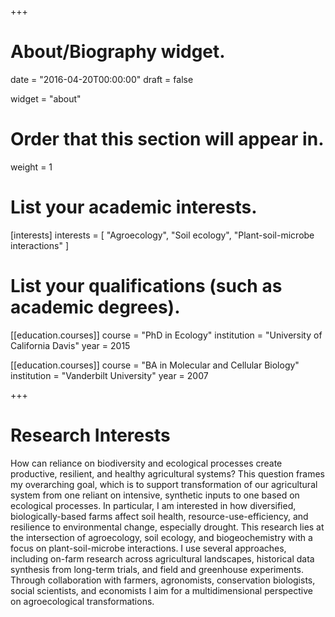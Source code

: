 +++
# About/Biography widget.

date = "2016-04-20T00:00:00"
draft = false

widget = "about"

# Order that this section will appear in.
weight = 1

# List your academic interests.
[interests]
  interests = [
    "Agroecology",
    "Soil ecology",
    "Plant-soil-microbe interactions"
  ]

# List your qualifications (such as academic degrees).
[[education.courses]]
  course = "PhD in Ecology"
  institution = "University of California Davis"
  year = 2015

[[education.courses]]
  course = "BA in Molecular and Cellular Biology"
  institution = "Vanderbilt University"
  year = 2007
 
+++

# Research Interests

How can reliance on biodiversity and ecological processes create productive, resilient, and healthy agricultural systems? This question frames my overarching goal, which is to support transformation of our agricultural system from one reliant on intensive, synthetic inputs to one based on ecological processes. In particular, I am interested in how diversified, biologically-based farms affect soil health, resource-use-efficiency, and resilience to environmental change, especially drought. This research lies at the intersection of agroecology, soil ecology, and biogeochemistry with a focus on plant-soil-microbe interactions. I use several approaches, including on-farm research across agricultural landscapes, historical data synthesis from long-term trials, and field and greenhouse experiments. Through collaboration with farmers, agronomists, conservation biologists, social scientists, and economists I aim for a multidimensional perspective on agroecological transformations.
